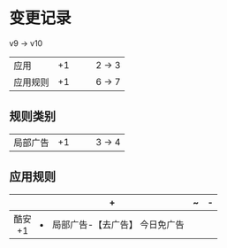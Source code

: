 # 变更记录

v9 -> v10

||||||
|-|:-:|:-:|:-:|:-:|
|应用|+1|||2 -> 3|
|应用规则|+1|||6 -> 7|

## 规则类别

||||||
|-|:-:|:-:|:-:|:-:|
|局部广告|+1|||3 -> 4|

## 应用规则

||+|~|-|
|:-:|-|-|-|
|酷安<br>+1|<li>局部广告-【去广告】 今日免广告|||
